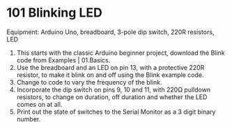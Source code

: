 # 101 Blinking LED
Equipment: Arduino Uno, breadboard, 3-pole dip switch, 220R resistors, LED
1.  This starts with the classic Arduino beginner project, download the Blink code from Examples | 01.Basics. 
2.  Use the breadboard and an LED on pin 13, with a protective 220R resistor, to make it blink on and off using the Blink example code. 
3.  Change to code to vary the frequency of the blink.
4.  Incorporate the dip switch on pins 9, 10 and 11, with 220Ω pulldown resistors, to change on duration, off duration and whether the LED comes on at all.
5.  Print out the state of switches to the Serial Monitor as a 3 digit binary number.
